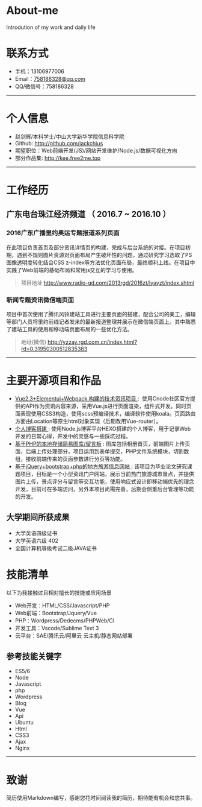 # About-me
Introdution of my work and daily life
# 联系方式

- 手机：13106977006  
- Email：758186328@qq.com 
- QQ/微信号：758186328

------

# 个人信息

- 赵剑辉/本科学士/中山大学新华学院信息科学院 
- Github: http://github.com/jackchius
- 期望职位：Web前端开发(JS)/网站开发维护/Node.js/数据可视化方向
- 部分作品集: http://kee.free2me.top
------

# 工作经历

## 广东电台珠江经济频道 （ 2016.7 ~ 2016.10 ）

### 2016广东广播里约奥运专题报道系列页面

在此项目负责首页及部分资讯详情页的构建，完成与后台系统的对接。在项目初期，遇到不规则图片资源对页面布局产生破坏性的问题，通过研究学习选取了PS图像透明度转化结合CSS z-index等方法优化页面布局，最终顺利上线。在项目中实践了Web前端的基础布局和常用js交互的学习与使用。 

> 项目地址  http://www.radio-gd.com/2013rgd/2016zt/lyayzt/index.shtml

### 新闻专题资讯微信端页面

项目中首次使用了腾讯风铃建站工具进行主要页面的搭建，配合公司的美工，编辑等部门人员将里约前线记者发来的最新报道整理并展示在微信端页面上。其中熟悉了建站工具的使用和移动端页面布局的一些优化方法。

> 地址(微信) http://yzzay.rgd.com.cn/index.html?rd=0.31950300512835383



------

# 主要开源项目和作品

- [ Vue2.3+Elementui+Webpack 构建的技术资讯项目 ]() : 
  使用Cnode社区官方提供的API作为资讯内容来源，采用Vue.js进行页面渲染，组件式开发。同时页面表现使用CSS3构造，使用scss预编译技术，编译软件使用koala。页面路由方面由Location等原生html对象实现（后期改用Vue-router）。
- [个人博客搭建 ]() :
  使用Node.js博客平台HEXO搭建的个人博客，用于记录Web开发的日常心得，开发中的灵感与一些踩坑过程。
- [基于PHP的本地存储简易图库/留言板]() :
图库包括相册首页，前端图片上传页面，后端上传处理部分，项目运用到表单提交，PHP文件系统模块，切割数组，接收前端传来的页面参数进行分页等功能。
- [基于jQuery+bootstrap+php的地方旅游信息网站 ]() :
  该项目为毕业论文研究课题项目，目标是一个小型资讯门户网站，展示当前热门旅游城市景点，并提供图片上传，景点评分与留言等交互功能，使用响应式设计即移动端优先的理念开发，目前可在多端访问，另外本项目尚需完善，后期会侧重后台管理等功能的开发。 

## 大学期间所获成果

- 大学英语四级证书
- 大学英语六级 402
- 全国计算机等级考试二级JAVA证书

# 技能清单

以下为我接触过且相对擅长的技能或应用场景

- Web开发：HTML/CSS/Javascript/PHP
- Web前端：Bootstrap/Jquery/Vue
- PHP：Wordpress/Dedecms/PHPWeb/CI
- 开发工具：Vscode/Sublime Text 3
- 云平台：SAE/腾讯云/阿里云 云主机/静态网站部署

## 参考技能关键字

- ES5/6
- Node
- Javascript
- php
- Wordpress
- Blog
- Vue
- Api
- Ubuntu
- Html
- CSS3
- Ajax
- Nginx

------

# 致谢

简历使用Markdown编写，感谢您花时间阅读我的简历，期待能有机会和您共事。
